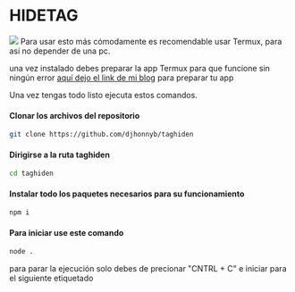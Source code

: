 # HIDETAG

<img src="https://iili.io/2ArX7Lb.gif">
Para usar esto más cómodamente es recomendable usar Termux, para así no depender de una pc.

una vez instalado debes preparar la app Termux para que funcione sin ningún error
<a href="https://djhonnyb.blogspot.com">aquí dejo el link de mi blog</a> para preparar tu app

Una vez tengas todo listo ejecuta estos comandos.
#### Clonar los archivos del repositorio
```bash
git clone https://github.com/djhonnyb/taghiden
```
#### Dirigirse a la ruta taghiden
```bash
cd taghiden
```

#### Instalar todo los paquetes necesarios para su funcionamiento
```bash
npm i
```

#### Para iniciar use este comando
```bash
node .
```
para parar la ejecución solo debes de precionar "CNTRL + C" e iniciar para el siguiente etiquetado


